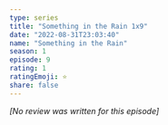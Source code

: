 ```yaml
---
type: series
title: "Something in the Rain 1x9"
date: "2022-08-31T23:03:40"
name: "Something in the Rain"
season: 1
episode: 9
rating: 1
ratingEmoji: ⭐️
share: false
---
```


_[No review was written for this episode]_
